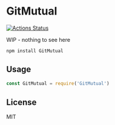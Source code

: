 # GitMutual
[![Actions Status](https://github.com/bcomnes/GitMutual/workflows/tests/badge.svg)](https://github.com/bcomnes/GitMutual/actions)

WIP - nothing to see here

```
npm install GitMutual
```

## Usage

``` js
const GitMutual = require('GitMutual')
```

## License

MIT
